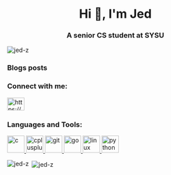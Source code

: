 <h1 align="center">Hi 👋, I'm Jed</h1>
<h3 align="center">A senior CS student at SYSU</h3>

<p align="left"> <img src="https://komarev.com/ghpvc/?username=jed-z&label=Profile%20views&color=1b98f8&style=flat" alt="jed-z" /> </p>

### Blogs posts
<!-- BLOG-POST-LIST:START -->
<!-- BLOG-POST-LIST:END -->

<h3 align="left">Connect with me:</h3>
<p align="left">
<a href="/https://www.jeddd.com/feed" target="blank"><img align="center" src="https://cdn.jsdelivr.net/npm/simple-icons@3.0.1/icons/rss.svg" alt="https://www.jeddd.com/feed" height="30" width="40" /></a>
</p>

<h3 align="left">Languages and Tools:</h3>
<p align="left"> <a href="https://www.cprogramming.com/" target="_blank"> <img src="https://devicons.github.io/devicon/devicon.git/icons/c/c-original.svg" alt="c" width="40" height="40"/> </a> <a href="https://www.w3schools.com/cpp/" target="_blank"> <img src="https://devicons.github.io/devicon/devicon.git/icons/cplusplus/cplusplus-original.svg" alt="cplusplus" width="40" height="40"/> </a> <a href="https://git-scm.com/" target="_blank"> <img src="https://www.vectorlogo.zone/logos/git-scm/git-scm-icon.svg" alt="git" width="40" height="40"/> </a> <a href="https://golang.org" target="_blank"> <img src="https://devicons.github.io/devicon/devicon.git/icons/go/go-original.svg" alt="go" width="40" height="40"/> </a> <a href="https://www.linux.org/" target="_blank"> <img src="https://devicons.github.io/devicon/devicon.git/icons/linux/linux-original.svg" alt="linux" width="40" height="40"/> </a> <a href="https://www.python.org" target="_blank"> <img src="https://devicons.github.io/devicon/devicon.git/icons/python/python-original.svg" alt="python" width="40" height="40"/> </a> </p>

<p><img align="left" src="https://github-readme-stats.vercel.app/api/top-langs?username=jed-z&show_icons=true&locale=en&layout=compact" alt="jed-z" /></p>

<p>&nbsp;<img align="center" src="https://github-readme-stats.vercel.app/api?username=jed-z&show_icons=true&locale=en" alt="jed-z" /></p>
